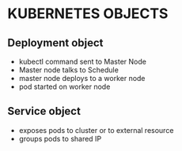 # KUBERNETES OBJECTS

## Deployment object

- kubectl command sent to Master Node
- Master node talks to Schedule
- master node deploys to a worker node
- pod started on worker node

## Service object

- exposes pods to cluster or to external resource
- groups pods to shared IP
